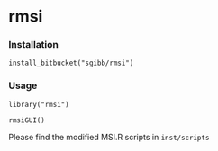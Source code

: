 # rmsi

### Installation ###

```
install_bitbucket("sgibb/rmsi")

```

### Usage ###
```
library("rmsi")

rmsiGUI()
```

Please find the modified MSI.R scripts in `inst/scripts`

